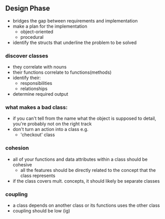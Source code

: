 ## Design Phase
- bridges the gap between requirements and implementation
- make a plan for the implementation
	- object-oriented
	- procedural
- identify the structs that underline the problem to be solved
### discover classes
- they correlate with nouns
- their functions correlate to functions(methods)
- identify their:
	- responsibilities
	- relationships
- determine required output
### what makes a bad class:
- if you can't tell from the name what the object is supposed to detail, you're probably not on the right track
- don't turn an action into a class e.g.
	- 'checkout' class
### cohesion
- all of your functions and data attributes within a class should be cohesive
	- all the features should be directly related to the concept that the class represents
- if the class covers mult. concepts, it should likely be separate classes
### coupling
- a class depends on another class or its functions uses the other class
- coupling should be low (ig)